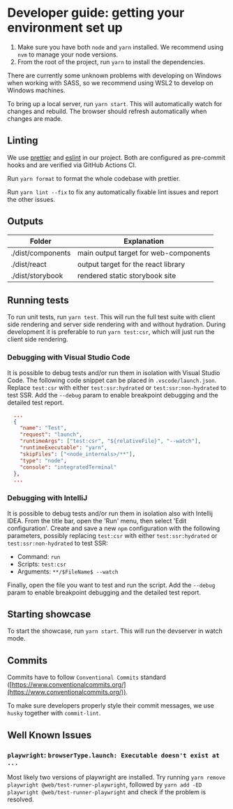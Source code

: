 # Developer guide: getting your environment set up

1. Make sure you have both `node` and `yarn` installed.
   We recommend using `nvm` to manage your node versions.
2. From the root of the project, run `yarn` to install the dependencies.

There are currently some unknown problems with developing on Windows when working with SASS,
so we recommend using WSL2 to develop on Windows machines.

To bring up a local server, run `yarn start`. This will automatically watch for changes
and rebuild. The browser should refresh automatically when changes are made.

## Linting

We use [prettier](https://prettier.io/) and [eslint](https://eslint.org/) in our project.
Both are configured as pre-commit hooks and are verified via GitHub Actions CI.

Run `yarn format` to format the whole codebase with prettier.

Run `yarn lint --fix` to fix any automatically fixable lint issues and report the other issues.

## Outputs

| Folder            | Explanation                           |
| ----------------- | ------------------------------------- |
| ./dist/components | main output target for web-components |
| ./dist/react      | output target for the react library   |
| ./dist/storybook  | rendered static storybook site        |

## Running tests

To run unit tests, run `yarn test`. This will run the full test suite with client side rendering
and server side rendering with and without hydration.
During development it is preferable to run `yarn test:csr`, which will just run the client side
rendering.

### Debugging with Visual Studio Code

It is possible to debug tests and/or run them in isolation with Visual Studio Code.
The following code snippet can be placed in `.vscode/launch.json`.
Replace `test:csr` with either `test:ssr:hydrated` or `test:ssr:non-hydrated` to test SSR.
Add the `--debug` param to enable breakpoint debugging and the detailed test report.

```json
  ...
  {
    "name": "Test",
    "request": "launch",
    "runtimeArgs": ["test:csr", "${relativeFile}", "--watch"],
    "runtimeExecutable": "yarn",
    "skipFiles": ["<node_internals>/**"],
    "type": "node",
    "console": "integratedTerminal"
  },
  ...
```

### Debugging with IntelliJ

It is possible to debug tests and/or run them in isolation also with Intellij IDEA.
From the title bar, open the 'Run' menu, then select 'Edit configuration'.
Create and save a new `npm` configuration with the following parameters,
possibly replacing `test:csr` with either `test:ssr:hydrated` or `test:ssr:non-hydrated` to test SSR:

- Command: `run`
- Scripts: `test:csr`
- Arguments: `**/$FileName$ --watch`

Finally, open the file you want to test and run the script.
Add the `--debug` param to enable breakpoint debugging and the detailed test report.

## Starting showcase

To start the showcase, run `yarn start`. This will run the devserver in watch mode.

## Commits

Commits have to follow `Conventional Commits` standard ([https://www.conventionalcommits.org/](https://www.conventionalcommits.org/)).

To make sure developers properly style their commit messages, we use `husky` together with `commit-lint`.

## Well Known Issues

### `playwright`: `browserType.launch: Executable doesn't exist at ...`

Most likely two versions of playwright are installed. Try running
`yarn remove playwright @web/test-runner-playwright`, followed by
`yarn add -ED playwright @web/test-runner-playwright` and check if the problem is resolved.
